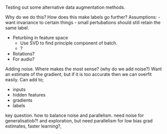 Testing out some alternative data augmentation methods.

Why do we do this?
How does this make labels go further?
Assumptions:
	- want invariance to certain things
	- small pertubations should still retain the same label.

* Peturbing in feature space
	* Use SVD to find principle component of batch.
	* ?
* Rotations?
* For audio?


Adding noise. Where makes the most sense?
(why do we add noise?)
Want an estimate of the gradient, but if it is too accurate then we can overfit easily.
Can add to;
- inputs
- hidden features
- gradients
- labels

key question. how to balance noise and parallelism.
need noise for generalisatiob?! and exploration,
but need parallelism for low bias grad estimates, faster learning?, 
